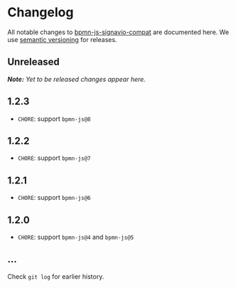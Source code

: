 # Changelog

All notable changes to [bpmn-js-signavio-compat](https://github.com/bpmn-io/bpmn-js-signavio-compat) are documented here. We use [semantic versioning](http://semver.org/) for releases.

## Unreleased

___Note:__ Yet to be released changes appear here._

## 1.2.3

* `CHORE`: support `bpmn-js@8`

## 1.2.2

* `CHORE`: support `bpmn-js@7`

## 1.2.1

* `CHORE`: support `bpmn-js@6`

## 1.2.0

* `CHORE`: support `bpmn-js@4` and `bpmn-js@5`

## ...

Check `git log` for earlier history.
